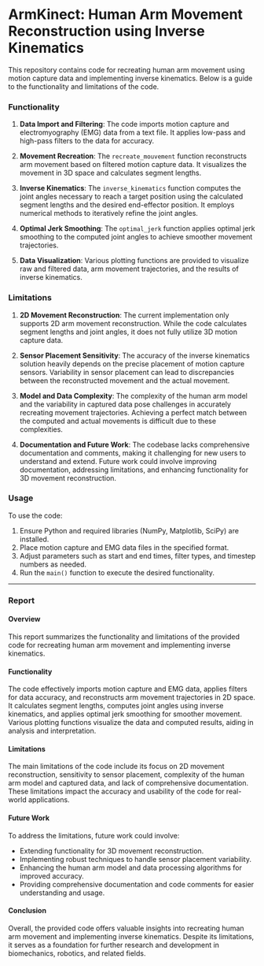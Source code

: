 # ArmKinect: Human Arm Movement Reconstruction using Inverse Kinematics

This repository contains code for recreating human arm movement using motion capture data and implementing inverse kinematics. Below is a guide to the functionality and limitations of the code.

### Functionality

1. **Data Import and Filtering**: The code imports motion capture and electromyography (EMG) data from a text file. It applies low-pass and high-pass filters to the data for accuracy.

2. **Movement Recreation**: The `recreate_mouvement` function reconstructs arm movement based on filtered motion capture data. It visualizes the movement in 3D space and calculates segment lengths.

3. **Inverse Kinematics**: The `inverse_kinematics` function computes the joint angles necessary to reach a target position using the calculated segment lengths and the desired end-effector position. It employs numerical methods to iteratively refine the joint angles.

4. **Optimal Jerk Smoothing**: The `optimal_jerk` function applies optimal jerk smoothing to the computed joint angles to achieve smoother movement trajectories.

5. **Data Visualization**: Various plotting functions are provided to visualize raw and filtered data, arm movement trajectories, and the results of inverse kinematics.

### Limitations

1. **2D Movement Reconstruction**: The current implementation only supports 2D arm movement reconstruction. While the code calculates segment lengths and joint angles, it does not fully utilize 3D motion capture data.

2. **Sensor Placement Sensitivity**: The accuracy of the inverse kinematics solution heavily depends on the precise placement of motion capture sensors. Variability in sensor placement can lead to discrepancies between the reconstructed movement and the actual movement.

3. **Model and Data Complexity**: The complexity of the human arm model and the variability in captured data pose challenges in accurately recreating movement trajectories. Achieving a perfect match between the computed and actual movements is difficult due to these complexities.

4. **Documentation and Future Work**: The codebase lacks comprehensive documentation and comments, making it challenging for new users to understand and extend. Future work could involve improving documentation, addressing limitations, and enhancing functionality for 3D movement reconstruction.

### Usage

To use the code:

1. Ensure Python and required libraries (NumPy, Matplotlib, SciPy) are installed.
2. Place motion capture and EMG data files in the specified format.
3. Adjust parameters such as start and end times, filter types, and timestep numbers as needed.
4. Run the `main()` function to execute the desired functionality.

---

### Report

#### Overview

This report summarizes the functionality and limitations of the provided code for recreating human arm movement and implementing inverse kinematics.

#### Functionality

The code effectively imports motion capture and EMG data, applies filters for data accuracy, and reconstructs arm movement trajectories in 2D space. It calculates segment lengths, computes joint angles using inverse kinematics, and applies optimal jerk smoothing for smoother movement. Various plotting functions visualize the data and computed results, aiding in analysis and interpretation.

#### Limitations

The main limitations of the code include its focus on 2D movement reconstruction, sensitivity to sensor placement, complexity of the human arm model and captured data, and lack of comprehensive documentation. These limitations impact the accuracy and usability of the code for real-world applications.

#### Future Work

To address the limitations, future work could involve:

- Extending functionality for 3D movement reconstruction.
- Implementing robust techniques to handle sensor placement variability.
- Enhancing the human arm model and data processing algorithms for improved accuracy.
- Providing comprehensive documentation and code comments for easier understanding and usage.

#### Conclusion

Overall, the provided code offers valuable insights into recreating human arm movement and implementing inverse kinematics. Despite its limitations, it serves as a foundation for further research and development in biomechanics, robotics, and related fields.